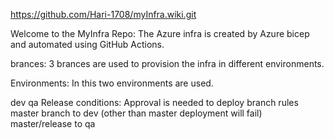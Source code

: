 https://github.com/Hari-1708/myInfra.wiki.git


Welcome to the MyInfra Repo:
The Azure infra is created by Azure bicep and automated using GitHub Actions.

brances:
3 brances are used to provision the infra in different environments.

Environments:
In this two environments are used.

dev
qa
Release conditions:
Approval is needed to deploy
branch rules
master branch to dev (other than master deployment will fail)
master/release to qa
